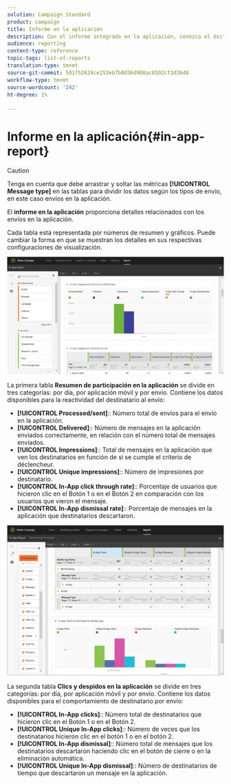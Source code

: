 ```yaml
---
solution: Campaign Standard
product: campaign
title: Informe en la aplicación
description: Con el informe integrado en la aplicación, conozca el éxito de los mensajes en la aplicación.
audience: reporting
content-type: reference
topic-tags: list-of-reports
translation-type: tm+mt
source-git-commit: 501f52624ce253eb7b0d36d908ac8502cf1d3b48
workflow-type: tm+mt
source-wordcount: '242'
ht-degree: 1%

---
```



# Informe en la aplicación{#in-app-report}

>[!CAUTION]
>
>Tenga en cuenta que debe arrastrar y soltar las métricas **[!UICONTROL Message type]** en las tablas para dividir los datos según los tipos de envío, en este caso envíos en la aplicación.

El **informe en la aplicación** proporciona detalles relacionados con los envíos en la aplicación.

Cada tabla está representada por números de resumen y gráficos. Puede cambiar la forma en que se muestran los detalles en sus respectivas configuraciones de visualización.

![](assets/inapp_report.png)

La primera tabla **Resumen de participación en la aplicación** se divide en tres categorías: por día, por aplicación móvil y por envío. Contiene los datos disponibles para la reactividad del destinatario al envío:

* **[!UICONTROL Processed/sent]**:: Número total de envíos para el envío en la aplicación.
* **[!UICONTROL Delivered]**:: Número de mensajes en la aplicación enviados correctamente, en relación con el número total de mensajes enviados.
* **[!UICONTROL Impressions]**:: Total de mensajes en la aplicación que ven los destinatarios en función de si se cumple el criterio de déclencheur.
* **[!UICONTROL Unique impressions]**:: Número de impresiones por destinatario.
* **[!UICONTROL In-App click through rate]**:: Porcentaje de usuarios que hicieron clic en el Botón 1 o en el Botón 2 en comparación con los usuarios que vieron el mensaje.
* **[!UICONTROL In-App dismissal rate]**:: Porcentaje de mensajes en la aplicación que destinatarios descartaron.

![](assets/inapp_report_1.png)

La segunda tabla **Clics y despidos en la aplicación** se divide en tres categorías: por día, por aplicación móvil y por envío. Contiene los datos disponibles para el comportamiento de destinatario por envío:

* **[!UICONTROL In-App clicks]**:: Número total de destinatarios que hicieron clic en el Botón 1 o en el Botón 2.
* **[!UICONTROL Unique In-App clicks]**:: Número de veces que los destinatarios hicieron clic en el botón 1 o en el botón 2.
* **[!UICONTROL In-App dismissal]**:: Número total de mensajes que los destinatarios descartaron haciendo clic en el botón de cierre o en la eliminación automática.
* **[!UICONTROL Unique In-App dismissal]**:: Número de destinatarios de tiempo que descartaron un mensaje en la aplicación.

